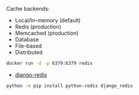 Cache backends:
- Local/In-memory (default)
- Redis (production)
- Memcached (production)
- Database
- File-based
- Distributed

```bash
docker run -d -p 6379:6379 redis
```

- [django-redis](https://github.com/jazzband/django-redis)
```bash
python -m pip install python-redis django_redis
```

